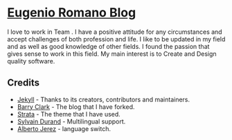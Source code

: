 # [Eugenio Romano Blog](http://eromano.github.io/)

I love to work in Team . I have a positive attitude for any circumstances and  accept challenges of both profession and life.
I like to be updated in my field and as well as good knowledge of other fields.
I found the passion that gives sense to work in this field. My main interest is to Create and Design quality software.

## Credits

- [Jekyll](https://github.com/jekyll/jekyll) - Thanks to its creators, contributors and maintainers.
- [Barry Clark](https://github.com/barryclark/jekyll-now) - The blog that I have forked.
- [Strata](http://html5up.net/uploads/demos/strata/)  - The theme that I have used.
- [Sylvain Durand](https://github.com/sylvaindurand/sylvaindurand.org)  - Multilingual support.
- [Alberto Jerez](https://github.com/ajerez) - language switch.
